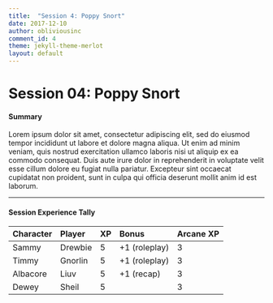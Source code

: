 ```yaml
---
title:  "Session 4: Poppy Snort"
date: 2017-12-10
author: obliviousinc
comment_id: 4
theme: jekyll-theme-merlot
layout: default
---
```


# Session 04: Poppy Snort

#### Summary

Lorem ipsum dolor sit amet, consectetur adipiscing elit, sed do eiusmod tempor incididunt ut labore et dolore magna aliqua. Ut enim ad minim veniam, quis nostrud exercitation ullamco laboris nisi ut aliquip ex ea commodo consequat. Duis aute irure dolor in reprehenderit in voluptate velit esse cillum dolore eu fugiat nulla pariatur. Excepteur sint occaecat cupidatat non proident, sunt in culpa qui officia deserunt mollit anim id est laborum.

* * *

#### Session Experience Tally

| Character | Player  | XP  | Bonus         | Arcane XP |
|:--------- |:------- |:--- |:------------- |:--------- |
| Sammy     | Drewbie | 5   | +1 (roleplay) | 3         |
| Timmy     | Gnorlin | 5   | +1 (roleplay) | 3         |
| Albacore  | Liuv    | 5   | +1 (recap)    | 3         |
| Dewey     | Sheil   | 5   |               | 3         |